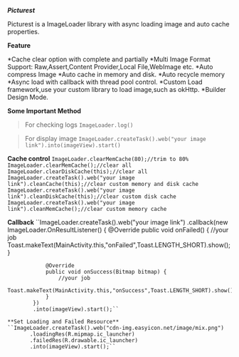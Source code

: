 ***Picturest***

Picturest is a ImageLoader library with async loading image and auto cache properties.


**Feature**
  
  *Cache clear option with complete and partially
  *Multi Image Format Support: Raw,Assert,Content Provider,Local File,WebImage etc.
  *Auto compress Image
  *Auto cache in memory and disk.
  *Auto recycle memory
  *Async load with callback with thread pool control.
  *Custom Load framework,use your custom library to load image,such as okHttp.
  *Builder Design Mode.


**Some Important Method**

  >For checking logs
  ``ImageLoader.log()``
  
  >For display image
  ``ImageLoader.createTask().web("your image link").into(imageView).start()``
  
  **Cache control**
   ``ImageLoader.clearMemCache(80);//trim to 80%
   ImageLoader.clearMemCache();//clear all
   ImageLoader.clearDiskCache(this);//clear all
   ImageLoader.createTask().web("your image link").cleanCache(this);//clear custom memory and disk cache
   ImageLoader.createTask().web("your image link").cleanDiskCache(this);//clear custom disk cache
   ImageLoader.createTask().web("your image link").cleanMemCache();//clear custom memory cache``
   
   **Callback**
   ``ImageLoader.createTask().web("your image link")
            .callback(new ImageLoader.OnResultListener() {
                @Override
                public void onFailed() {
                    //your job
                    Toast.makeText(MainActivity.this,"onFailed",Toast.LENGTH_SHORT).show();
                }

                @Override
                public void onSuccess(Bitmap bitmap) {
                    //your job
                    Toast.makeText(MainActivity.this,"onSuccess",Toast.LENGTH_SHORT).show();
                }
            })
            .into(imageView).start();``
            
    **Set Loading and Failed Resource**
    ``ImageLoader.createTask().web("cdn-img.easyicon.net/image/mix.png")
           .loadingRes(R.mipmap.ic_launcher)
           .failedRes(R.drawable.ic_launcher)
           .into(imageView).start();``

  

  
